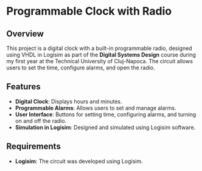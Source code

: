 # Programmable Clock with Radio

## Overview
This project is a digital clock with a built-in programmable radio, designed using VHDL in Logisim as part of the **Digital Systems Design** course during my first year at the Technical University of Cluj-Napoca. The circuit allows users to set the time, configure alarms, and open the radio.

## Features
- **Digital Clock**: Displays hours and minutes.
- **Programmable Alarms**: Allows users to set and manage alarms.
- **User Interface**: Buttons for setting time, configuring alarms, and turning on and off the radio.
- **Simulation in Logisim**: Designed and simulated using Logisim software.

## Requirements
- **Logisim**: The circuit was developed using Logisim.

